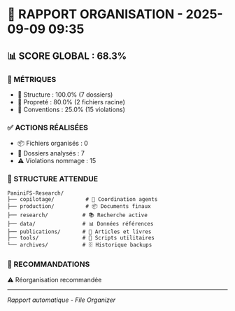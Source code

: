 # 📁 RAPPORT ORGANISATION - 2025-09-09 09:35

## 📊 SCORE GLOBAL : 68.3%

### 🎯 MÉTRIQUES
- 📁 Structure : 100.0% (7 dossiers)
- 🧹 Propreté : 80.0% (2 fichiers racine)
- 📝 Conventions : 25.0% (15 violations)

### ✅ ACTIONS RÉALISÉES
- 📦 Fichiers organisés : 0
- 📁 Dossiers analysés : 7
- ⚠️  Violations nommage : 15

### 📁 STRUCTURE ATTENDUE
```
PaniniFS-Research/
├── copilotage/          # 🤖 Coordination agents
├── production/          # 📦 Documents finaux
├── research/           # 📚 Recherche active
├── data/               # 📊 Données références
├── publications/       # 📖 Articles et livres
├── tools/              # 🔧 Scripts utilitaires
└── archives/           # 🗄️ Historique backups
```

### 🎯 RECOMMANDATIONS


⚠️ Réorganisation recommandée


---
*Rapport automatique - File Organizer*
